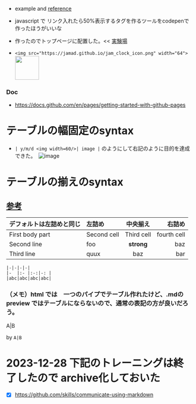<link rel="stylesheet" type="text/css" href="/assets/css/styles.css">


* example and [reference](https://guides.github.com/features/mastering-markdown/)

* javascript で リンク入れたら50%表示するタグを作るツールをcodepenで作ったほうがいいな
* 作ったのでトップページに配置した。<< [実験場](https://codepen.io/jamad/pen/RwdNQPv ) 
* ```<img src="https://jamad.github.io/jam_clock_icon.png" width="64">``` <img src="https://jamad.github.io/jam_clock_icon.png" width="64">


### Doc
* https://docs.github.com/en/pages/getting-started-with-github-pages


# テーブルの幅固定のsyntax
* `| y/m/d <img width=60/>| image |` のようにして右記のように目的を達成できた。　![image](https://github.com/jamad/jamad.github.io/assets/949913/8b208908-e5ca-4fc1-9ced-ad304f0ca27c)


# テーブルの揃えのsyntax

##  [参考](https://kramdown.gettalong.org/syntax.html#tables)

| デフォルトは左詰めと同じ |左詰め | 中央揃え | 右詰め |
|-----------------|:-----------|:---------------:|---------------:|
| First body part |Second cell | Third cell      | fourth cell    |
| Second line     |foo         | **strong**      | baz            |
| Third line      |quux        | baz             | bar            |

```
|-|-|-|-|
|-  |:- |:-:|-: |
|abc|abc|abc|abc|
```

### （メモ）html では　一つのパイプでテーブル作れたけど、.mdのpreview ではテーブルにならないので、通常の表記の方が良いだろう。

A|B

by `A|B`


# 2023-12-28 下記のトレーニングは終了したので archive化しておいた
* [x] https://github.com/skills/communicate-using-markdown
